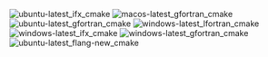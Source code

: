  ![ubuntu-latest_ifx_cmake](https://img.shields.io/badge/ubuntu--latest_ifx_cmake-passing-brightgreen) ![macos-latest_gfortran_cmake](https://img.shields.io/badge/macos--latest_gfortran_cmake-passing-brightgreen) ![ubuntu-latest_gfortran_cmake](https://img.shields.io/badge/ubuntu--latest_gfortran_cmake-passing-brightgreen) ![windows-latest_lfortran_cmake](https://img.shields.io/badge/windows--latest_lfortran_cmake-passing-brightgreen) ![windows-latest_ifx_cmake](https://img.shields.io/badge/windows--latest_ifx_cmake-passing-brightgreen) ![windows-latest_gfortran_cmake](https://img.shields.io/badge/windows--latest_gfortran_cmake-passing-brightgreen) ![ubuntu-latest_flang-new_cmake](https://img.shields.io/badge/ubuntu--latest_flang--new_cmake-passing-brightgreen)
